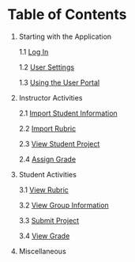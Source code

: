 # Table of Contents

1. Starting with the Application

    1.1 [Log In](./Start/logIn.md)

    1.2 [User Settings](./Start/userSettings.md)

    1.3 [Using the User Portal](./Start/mainPage.md)

2. Instructor Activities

    2.1 [Import Student Information](./Instrcutor/importStudent.md)

    2.2 [Import Rubric](./Instructor/importRubric.md)

    2.3 [View Student Project](./Instructor/viewProject.md)

    2.4 [Assign Grade](./Instructor/assignGrade.md)

3. Student Activities

    3.1 [View Rubric](./Student/viewRubric.md)

    3.2 [View Group Information](./Student/viewGroup.md)

    3.3 [Submit Project](./activities/submitProject.md)

    3.4 [View Grade](./activities/viewGrade.md)

4. Miscellaneous
